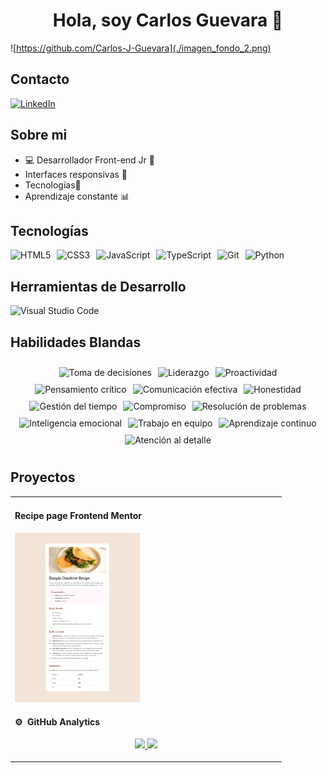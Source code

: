 <h1 align="center">Hola, soy <a>Carlos Guevara</a> 👋</h1>

![https://github.com/Carlos-J-Guevara](./imagen_fondo_2.png)
## Contacto
[![LinkedIn](https://img.shields.io/badge/LinkedIn-0A66C2?style=for-the-badge&logo=linkedin&logoColor=white)](https://www.linkedin.com/in/carlos-jose-angel-guevara-micciollo-a0925616b/)

## Sobre mi
- 💻 Desarrollador Front-end Jr  👋
- Interfaces responsivas 📲
- Tecnologías📡 
- Aprendizaje constante 📊

## Tecnologías
<div style="display: flex; gap: 10px; align-items: center;">
  <img src="https://img.shields.io/badge/HTML5-E34F26?style=for-the-badge&logo=html5&logoColor=white" alt="HTML5" style="pointer-events: none;">
  <img src="https://img.shields.io/badge/CSS3-1572B6?style=for-the-badge&logo=css3&logoColor=white" alt="CSS3" style="pointer-events: none;">
  <img src="https://img.shields.io/badge/JavaScript-F7DF1E?style=for-the-badge&logo=javascript&logoColor=black" alt="JavaScript" style="pointer-events: none;">
  <img src="https://img.shields.io/badge/TypeScript-3178C6?style=for-the-badge&logo=typescript&logoColor=white" alt="TypeScript" style="pointer-events: none;">
  <img src="https://img.shields.io/badge/Git-F05032?style=for-the-badge&logo=git&logoColor=white" alt="Git" style="pointer-events: none;">
  <img src="https://img.shields.io/badge/Python-3776AB?style=for-the-badge&logo=python&logoColor=white" alt="Python" style="pointer-events: none;">
</div>

## Herramientas de Desarrollo
<div style="display: flex; gap: 10px; align-items: center;">
  <img src="https://img.shields.io/badge/VS_Code-0078D4?style=for-the-badge&logo=visual-studio-code&logoColor=white" alt="Visual Studio Code" style="pointer-events: none;">
</div>


## Habilidades Blandas
<div style="display: flex; flex-wrap: wrap; justify-content: center; gap: 10px; padding: 10px;">
  <img src="https://img.shields.io/badge/Toma%20de%20decisiones-4CAF50?style=for-the-badge&logo=target&logoColor=black" alt="Toma de decisiones" style="pointer-events: none;">
  <img src="https://img.shields.io/badge/Liderazgo-0052CC?style=for-the-badge&logo=leader&logoColor=white" alt="Liderazgo" style="pointer-events: none;">
  <img src="https://img.shields.io/badge/Proactividad-FF5722?style=for-the-badge&logo=lightbulb&logoColor=white" alt="Proactividad" style="pointer-events: none;">
  <img src="https://img.shields.io/badge/Pensamiento%20crítico-673AB7?style=for-the-badge&logo=brain&logoColor=white" alt="Pensamiento crítico" style="pointer-events: none;">
  <img src="https://img.shields.io/badge/Comunicación%20efectiva-0D47A1?style=for-the-badge&logo=megaphone&logoColor=white" alt="Comunicación efectiva" style="pointer-events: none;">
  <img src="https://img.shields.io/badge/Honestidad-FFEB3B?style=for-the-badge&logo=trustpilot&logoColor=black" alt="Honestidad" style="pointer-events: none;">
  <img src="https://img.shields.io/badge/Gestión%20del%20tiempo-6A1B9A?style=for-the-badge&logo=clock&logoColor=white" alt="Gestión del tiempo" style="pointer-events: none;">
  <img src="https://img.shields.io/badge/Compromiso-3F51B5?style=for-the-badge&logo=handshake&logoColor=white" alt="Compromiso" style="pointer-events: none;">
  <img src="https://img.shields.io/badge/Resolución%20de%20problemas-E53935?style=for-the-badge&logo=code&logoColor=white" alt="Resolución de problemas" style="pointer-events: none;">
  <img src="https://img.shields.io/badge/Inteligencia%20emocional-AD1457?style=for-the-badge&logo=heart&logoColor=white" alt="Inteligencia emocional" style="pointer-events: none;">
  <img src="https://img.shields.io/badge/Trabajo%20en%20equipo-0288D1?style=for-the-badge&logo=teams&logoColor=white" alt="Trabajo en equipo" style="pointer-events: none;">
  <img src="https://img.shields.io/badge/Aprendizaje%20continuo-388E3C?style=for-the-badge&logo=book&logoColor=white" alt="Aprendizaje continuo" style="pointer-events: none;">
  <img src="https://img.shields.io/badge/Atención%20al%20detalle-5D4037?style=for-the-badge&logo=magnifying-glass&logoColor=white" alt="Atención al detalle" style="pointer-events: none;">
</div>

## Proyectos
<table>
<tr>
<td width="50%">
<h4 align="start">Recipe page Frontend Mentor</h4>
<div align="start">
<a href="https://github.com/Carlos-J-Guevara/Practica-recipe-page-main" target="_blank"><img src="https://github.com/Carlos-J-Guevara/Practica-recipe-page-main/blob/main/design/desktop-design.jpg" width="200" alt="Recipe page Frontend Mentor"></a>
<br>

#### ⚙️ &nbsp;GitHub Analytics
<p align="center">
  <a href="https://github.com/Carlos-J-Guevara">
    <div style="display: flex; justify-content: center; gap: 20px;">
      <img height="140em" src="https://github-readme-stats-eight-theta.vercel.app/api?username=Carlos-J-Guevara&show_icons=true&theme=algolia&include_all_commits=true&count_private=true"/>
      <img height="140em" src="https://github-readme-stats-eight-theta.vercel.app/api/top-langs/?username=Carlos-J-Guevara&layout=compact&langs_count=8&theme=algolia"/>
    </div>
  </a>
</p>

<!--
**Carlos-J-Guevara/Carlos-J-Guevara** is a ✨ _special_ ✨ repository because its `README.md` (this file) appears on your GitHub profile.

Here are some ideas to get you started:

- 🔭 I’m currently working on ...
- 🌱 I’m currently learning ...
- 👯 I’m looking to collaborate on ...
- 🤔 I’m looking for help with ...
- 💬 Ask me about ...
- 📫 How to reach me: ...
- 😄 Pronouns: ...
- ⚡ Fun fact: ...
-->
